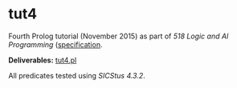 # tut4

Fourth Prolog tutorial (November 2015) as part of _518 Logic and AI Programming_ ([specification](spec.pdf).

__Deliverables:__ [tut4.pl](tut4.pl)

All predicates tested using _SICStus 4.3.2_.
